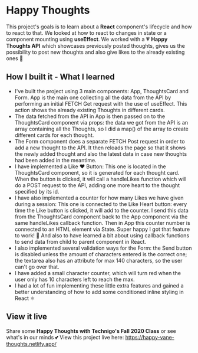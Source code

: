# Happy Thoughts
This project's goals is to learn about a **React** component's lifecycle and how to react to that. We looked at how to react to changes in state or a component mounting using **useEffect**. We worked with a 💗 **Happy Thoughts API** which showcases previously posted thoughts, gives us the possibility to post new thoughts and also give likes to the already existing ones 💌

## How I built it - What I learned
- I've built the project using 3 main components: App, ThoughtsCard and Form. App is the main one collecting all the data from the API by performing an initial FETCH Get request with the use of useEffect. This action shows the already existing Thoughts in different cards.
- The data fetched from the API in App is then passed on to the ThoughtsCard component via props: the data we got from the API is an array containing all the Thoughts, so I did a map() of the array to create different cards for each thought.
- The Form component does a separate FETCH Post request in order to add a new thought to the API. It then reloads the page so that it shows the newly added thought and also the latest data in case new thoughts had been added in the meantime.
- I have implemented a Like ❤ Button: This one is located in the ThoughtsCard component, so it is generated for each thought card. When the button is clicked, it will call a handleLikes function which will do a POST request to the API, adding one more heart to the thought specified by its id.
- I have also implemented a counter for how many Likes we have given during a session: This one is connected to the Like Heart button: every time the Like button is clicked, it will add to the counter. I send this data from the ThoughtsCard component back to the App component via the same handleLikes callback function. Then in App this counter number is connected to an HTML element via State. Super happy I got that feature to work! 💪 And also to have learned a bit about using callback functions to send data from child to parent component in React.
- I also implemented several validation ways for the Form: the Send button is disabled unless the amount of characters entered is the correct one; the textarea also has an attribute for max 140 characters, so the user can't go over that.
- I have added a small character counter, which will turn red when the user only has 10 characters left to reach the max.
- I had a lot of fun implementing these little extra features and gained a better understanding of how to add some conditioned inline styling in React ⚛

## View it live
Share some **Happy Thoughts with Technigo's Fall 2020 Class** or see what's in our minds 💕 View this project live here: https://happy-vane-thoughts.netlify.app/
